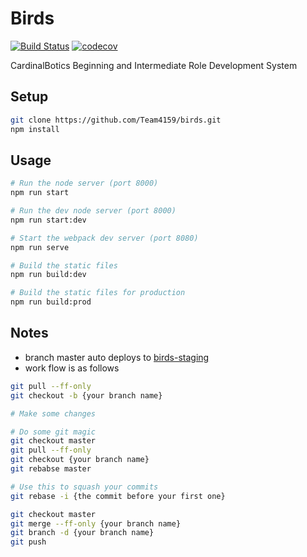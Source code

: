 # Birds
[![Build Status](https://travis-ci.org/Team4159/birds.svg?branch=master)](https://travis-ci.org/Team4159/birds) [![codecov](https://codecov.io/gh/Team4159/birds/branch/master/graph/badge.svg)](https://codecov.io/gh/Team4159/birds)

CardinalBotics Beginning and Intermediate Role Development System

## Setup
```bash
git clone https://github.com/Team4159/birds.git
npm install
```

## Usage
```bash
# Run the node server (port 8000)
npm run start

# Run the dev node server (port 8000)
npm run start:dev

# Start the webpack dev server (port 8080)
npm run serve

# Build the static files
npm run build:dev

# Build the static files for production
npm run build:prod
```

## Notes

* branch master auto deploys to [birds-staging](https://birds-staging.herokuapp.com/)
* work flow is as follows
```bash
git pull --ff-only
git checkout -b {your branch name}

# Make some changes

# Do some git magic
git checkout master
git pull --ff-only
git checkout {your branch name}
git rebabse master

# Use this to squash your commits
git rebase -i {the commit before your first one}

git checkout master
git merge --ff-only {your branch name}
git branch -d {your branch name}
git push
```
